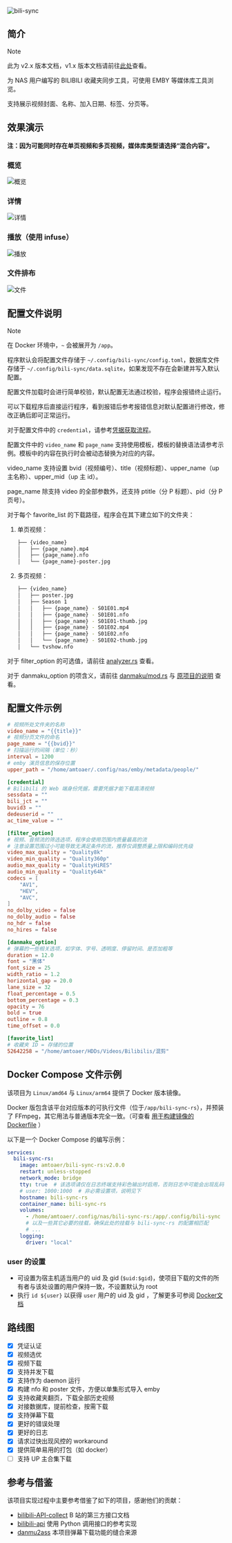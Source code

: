 ![bili-sync](https://socialify.git.ci/amtoaer/bili-sync/image?description=1&font=KoHo&issues=1&language=1&logo=https%3A%2F%2Fs2.loli.net%2F2023%2F12%2F02%2F9EwT2yInOu1d3zm.png&name=1&owner=1&pattern=Signal&pulls=1&stargazers=1&theme=Light)

## 简介

> [!NOTE]
> 此为 v2.x 版本文档，v1.x 版本文档请前往[此处](https://github.com/amtoaer/bili-sync/tree/v1.x)查看。


为 NAS 用户编写的 BILIBILI 收藏夹同步工具，可使用 EMBY 等媒体库工具浏览。

支持展示视频封面、名称、加入日期、标签、分页等。


## 效果演示

**注：因为可能同时存在单页视频和多页视频，媒体库类型请选择“混合内容”。**

### 概览
![概览](./assets/overview.png)
### 详情
![详情](./assets/detail.png)
### 播放（使用 infuse）
![播放](./assets/play.png)
### 文件排布
![文件](./assets/dir.png)

## 配置文件说明

> [!NOTE]
> 在 Docker 环境中，`~` 会被展开为 `/app`。

程序默认会将配置文件存储于 `~/.config/bili-sync/config.toml`，数据库文件存储于 `~/.config/bili-sync/data.sqlite`，如果发现不存在会新建并写入默认配置。

配置文件加载时会进行简单校验，默认配置无法通过校验，程序会报错终止运行。

可以下载程序后直接运行程序，看到报错后参考报错信息对默认配置进行修改，修改正确后即可正常运行。

对于配置文件中的 `credential`，请参考[凭据获取流程](https://nemo2011.github.io/bilibili-api/#/get-credential)。

配置文件中的 `video_name` 和 `page_name` 支持使用模板，模板的替换语法请参考示例。模板中的内容在执行时会被动态替换为对应的内容。

video_name 支持设置 bvid（视频编号）、title（视频标题）、upper_name（up 主名称）、upper_mid（up 主 id）。

page_name 除支持 video 的全部参数外，还支持 ptitle（分 P 标题）、pid（分 P 页号）。

对于每个 favorite_list 的下载路径，程序会在其下建立如下的文件夹：

1. 单页视频：

    ```bash
    ├── {video_name}
    │   ├── {page_name}.mp4
    │   ├── {page_name}.nfo
    │   └── {page_name}-poster.jpg
    ```

2. 多页视频：

    ```bash
    ├── {video_name}
    │   ├── poster.jpg
    │   ├── Season 1
    │   │   ├── {page_name} - S01E01.mp4
    │   │   ├── {page_name} - S01E01.nfo
    │   │   ├── {page_name} - S01E01-thumb.jpg
    │   │   ├── {page_name} - S01E02.mp4
    │   │   ├── {page_name} - S01E02.nfo
    │   │   └── {page_name} - S01E02-thumb.jpg
    │   └── tvshow.nfo
    ```

对于 filter_option 的可选值，请前往 [analyzer.rs](https://github.com/amtoaer/bili-sync/blob/main/src/bilibili/analyzer.rs) 查看。

对于 danmaku_option 的项含义，请前往 [danmaku/mod.rs](https://github.com/amtoaer/bili-sync/blob/main/src/bilibili/danmaku/canvas/mod.rs) 与 [原项目的说明](https://github.com/gwy15/danmu2ass?tab=readme-ov-file#%E5%91%BD%E4%BB%A4%E8%A1%8C) 查看。

## 配置文件示例

```toml
# 视频所处文件夹的名称
video_name = "{{title}}"
# 视频分页文件的命名
page_name = "{{bvid}}"
# 扫描运行的间隔（单位：秒）
interval = 1200
# emby 演员信息的保存位置
upper_path = "/home/amtoaer/.config/nas/emby/metadata/people/"

[credential]
# Bilibili 的 Web 端身份凭据，需要凭据才能下载高清视频
sessdata = ""
bili_jct = ""
buvid3 = ""
dedeuserid = ""
ac_time_value = ""

[filter_option]
# 视频、音频流的筛选选项，程序会使用范围内质量最高的流
# 注意设置范围过小可能导致无满足条件的流，推荐仅调整质量上限和编码优先级
video_max_quality = "Quality8k"
video_min_quality = "Quality360p"
audio_max_quality = "QualityHiRES"
audio_min_quality = "Quality64k"
codecs = [
    "AV1",
    "HEV",
    "AVC",
]
no_dolby_video = false
no_dolby_audio = false
no_hdr = false
no_hires = false

[danmaku_option]
# 弹幕的一些相关选项，如字体、字号、透明度、停留时间、是否加粗等
duration = 12.0
font = "黑体"
font_size = 25
width_ratio = 1.2
horizontal_gap = 20.0
lane_size = 32
float_percentage = 0.5
bottom_percentage = 0.3
opacity = 76
bold = true
outline = 0.8
time_offset = 0.0

[favorite_list]
# 收藏夹 ID = 存储的位置
52642258 = "/home/amtoaer/HDDs/Videos/Bilibilis/混剪"
```

## Docker Compose 文件示例

该项目为 `Linux/amd64` 与 `Linux/arm64` 提供了 Docker 版本镜像。

Docker 版包含该平台对应版本的可执行文件（位于`/app/bili-sync-rs`），并预装了 FFmpeg，其它用法与普通版本完全一致。（可查看 [用于构建镜像的 Dockerfile](./Dockerfile) ）

以下是一个 Docker Compose 的编写示例：
```yaml
services:
  bili-sync-rs:
    image: amtoaer/bili-sync-rs:v2.0.0
    restart: unless-stopped
    network_mode: bridge
    tty: true  # 该选项请仅在日志终端支持彩色输出时启用，否则日志中可能会出现乱码
    # user: 1000:1000  # 非必需设置项，说明见下
    hostname: bili-sync-rs
    container_name: bili-sync-rs
    volumes:
      - /home/amtoaer/.config/nas/bili-sync-rs:/app/.config/bili-sync
      # 以及一些其它必要的挂载，确保此处的挂载与 bili-sync-rs 的配置相匹配
      # ...
    logging:
      driver: "local"
```
### user 的设置
- 可设置为宿主机适当用户的 uid 及 gid (`$uid:$gid`)，使项目下载的文件的所有者与该处设置的用户保持一致，不设置默认为 root
- 执行 `id ${user}` 以获得 `user` 用户的 uid 及 gid ，了解更多可参阅 [Docker文档](https://docs.docker.com/engine/reference/run/#user)

## 路线图

- [x] 凭证认证
- [x] 视频选优
- [x] 视频下载
- [x] 支持并发下载
- [x] 支持作为 daemon 运行
- [x] 构建 nfo 和 poster 文件，方便以单集形式导入 emby
- [x] 支持收藏夹翻页，下载全部历史视频
- [x] 对接数据库，提前检查，按需下载
- [x] 支持弹幕下载
- [x] 更好的错误处理
- [x] 更好的日志
- [x] 请求过快出现风控的 workaround
- [x] 提供简单易用的打包（如 docker）
- [ ] 支持 UP 主合集下载

## 参考与借鉴

该项目实现过程中主要参考借鉴了如下的项目，感谢他们的贡献：

+ [bilibili-API-collect](https://github.com/SocialSisterYi/bilibili-API-collect) B 站的第三方接口文档
+ [bilibili-api](https://github.com/Nemo2011/bilibili-api) 使用 Python 调用接口的参考实现
+ [danmu2ass](https://github.com/gwy15/danmu2ass) 本项目弹幕下载功能的缝合来源
